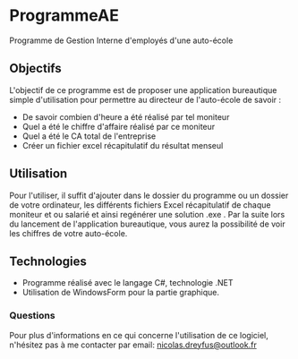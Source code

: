 # ProgrammeAE
 
 Programme de Gestion Interne d'employés d'une auto-école


## Objectifs

L'objectif de ce programme est de proposer une application bureautique simple d'utilisation pour permettre au directeur de l'auto-école de savoir :
- De savoir combien d'heure a été réalisé par tel moniteur
- Quel a été le chiffre d'affaire réalisé par ce moniteur
- Quel a été le CA total de l'entreprise
- Créer un fichier excel récapitulatif du résultat menseul

## Utilisation

Pour l'utiliser, il suffit d'ajouter dans le dossier du programme ou un dossier de votre ordinateur, les différents fichiers Excel récapitulatif de chaque moniteur et ou salarié et ainsi regénérer une solution .exe . Par la suite lors du lancement de l'application bureautique, vous aurez la possibilité de voir les chiffres de votre auto-école.


## Technologies

- Programme réalisé avec le langage C#, technologie .NET
- Utilisation de WindowsForm pour la partie graphique.

### Questions

Pour plus d'informations en ce qui concerne l'utilisation de ce logiciel,  n'hésitez pas à me contacter par email: nicolas.dreyfus@outlook.fr
